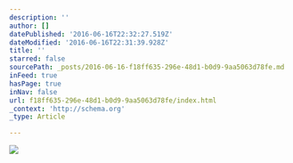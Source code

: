 ```yaml
---
description: ''
author: []
datePublished: '2016-06-16T22:32:27.519Z'
dateModified: '2016-06-16T22:31:39.928Z'
title: ''
starred: false
sourcePath: _posts/2016-06-16-f18ff635-296e-48d1-b0d9-9aa5063d78fe.md
inFeed: true
hasPage: true
inNav: false
url: f18ff635-296e-48d1-b0d9-9aa5063d78fe/index.html
_context: 'http://schema.org'
_type: Article

---
```

![](https://the-grid-user-content.s3-us-west-2.amazonaws.com/b3b3f817-6d02-46e6-a17c-419b4d21bd8e.jpg)